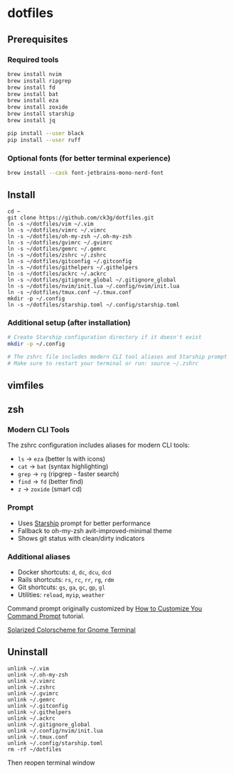 # dotfiles


## Prerequisites

### Required tools
```bash
brew install nvim
brew install ripgrep
brew install fd
brew install bat
brew install eza
brew install zoxide
brew install starship
brew install jq

pip install --user black
pip install --user ruff
```

### Optional fonts (for better terminal experience)
```bash
brew install --cask font-jetbrains-mono-nerd-font
```

## Install

```
cd ~
git clone https://github.com/ck3g/dotfiles.git
ln -s ~/dotfiles/vim ~/.vim
ln -s ~/dotfiles/vimrc ~/.vimrc
ln -s ~/dotfiles/oh-my-zsh ~/.oh-my-zsh
ln -s ~/dotfiles/gvimrc ~/.gvimrc
ln -s ~/dotfiles/gemrc ~/.gemrc
ln -s ~/dotfiles/zshrc ~/.zshrc
ln -s ~/dotfiles/gitconfig ~/.gitconfig
ln -s ~/dotfiles/githelpers ~/.githelpers
ln -s ~/dotfiles/ackrc ~/.ackrc
ln -s ~/dotfiles/gitignore_global ~/.gitignore_global
ln -s ~/dotfiles/nvim/init.lua ~/.config/nvim/init.lua
ln -s ~/dotfiles/tmux.conf ~/.tmux.conf
mkdir -p ~/.config
ln -s ~/dotfiles/starship.toml ~/.config/starship.toml
```

### Additional setup (after installation)
```bash
# Create Starship configuration directory if it doesn't exist
mkdir -p ~/.config

# The zshrc file includes modern CLI tool aliases and Starship prompt
# Make sure to restart your terminal or run: source ~/.zshrc
```

## vimfiles

## zsh

### Modern CLI Tools
The zshrc configuration includes aliases for modern CLI tools:
- `ls` → `eza` (better ls with icons)
- `cat` → `bat` (syntax highlighting)
- `grep` → `rg` (ripgrep - faster search)
- `find` → `fd` (better find)
- `z` → `zoxide` (smart cd)

### Prompt
- Uses [Starship](https://starship.rs/) prompt for better performance
- Fallback to oh-my-zsh avit-improved-minimal theme
- Shows git status with clean/dirty indicators

### Additional aliases
- Docker shortcuts: `d`, `dc`, `dcu`, `dcd`
- Rails shortcuts: `rs`, `rc`, `rr`, `rg`, `rdm`
- Git shortcuts: `gs`, `ga`, `gc`, `gp`, `gl`
- Utilities: `reload`, `myip`, `weather`

Command prompt originally customized by [How to Customize You Command Prompt](http://net.tutsplus.com/tutorials/tools-and-tips/how-to-customize-your-command-prompt/) tutorial.

[Solarized Colorscheme for Gnome Terminal](https://github.com/sigurdga/gnome-terminal-colors-solarized)

## Uninstall

```
unlink ~/.vim
unlink ~/.oh-my-zsh
unlink ~/.vimrc
unlink ~/.zshrc
unlink ~/.gvimrc
unlink ~/.gemrc
unlink ~/.gitconfig
unlink ~/.githelpers
unlink ~/.ackrc
unlink ~/.gitignore_global
unlink ~/.config/nvim/init.lua
unlink ~/.tmux.conf
unlink ~/.config/starship.toml
rm -rf ~/dotfiles
```

Then reopen terminal window

